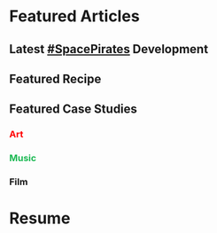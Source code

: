# Featured Articles

<Feature article="blog/2021/1/23/Henry.md" />

## Latest [#SpacePirates](/tags/#Space-Pirates) Development

<Feature article="blog/2021/1/8/Analyzing_Potential_Blockchain_Candidates.md" />

## Featured Recipe

<Feature article="blog/2021/1/24/Ramen.md" />

## Featured Case Studies

### <span style="color:red">Art</span>

<Feature article="blog/2014/8/11/Richard-Serra-Transversal-2.md" />

### <span style="color:#1DB954">Music</span>

<Feature article="blog/2021/1/25/Devil-Like-Me-Rainbow-Kitten-Surprise.md" />

### Film

<Feature article="blog/2021/1/16/The-King.md" />

# Resume

<Resume />
